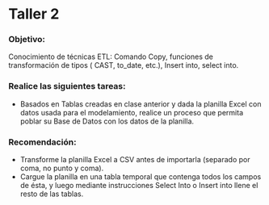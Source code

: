 # Taller 2 

### Objetivo:
Conocimiento de técnicas ETL: Comando Copy, funciones de transformación de tipos ( CAST, to_date, etc.), Insert into, select into.


### Realice las siguientes tareas:

-   Basados en Tablas creadas en clase anterior y dada la planilla Excel con datos usada para el modelamiento, realice un proceso que permita poblar su Base de Datos con los datos de la planilla.

### Recomendación: 

-    Transforme la planilla Excel a CSV antes de importarla (separado por coma, no punto y coma).
-    Cargue la planilla en una tabla temporal que contenga todos los campos de ésta, y luego mediante instrucciones
     Select Into o Insert into llene el resto de las tablas.
